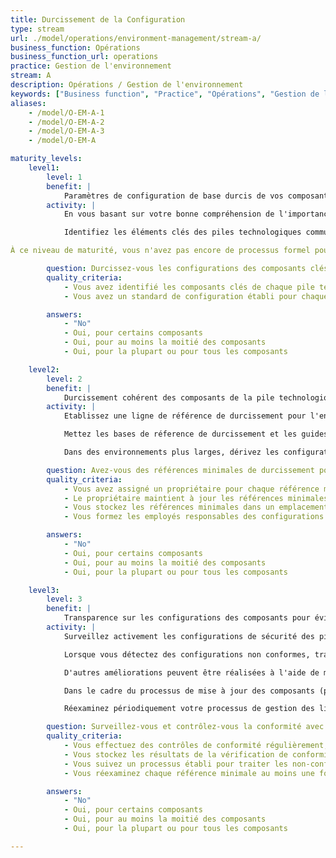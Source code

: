 ```yaml
---
title: Durcissement de la Configuration
type: stream
url: ./model/operations/environment-management/stream-a/
business_function: Opérations
business_function_url: operations
practice: Gestion de l'environnement
stream: A
description: Opérations / Gestion de l'environnement
keywords: ["Business function", "Practice", "Opérations", "Gestion de l'environnement"]
aliases:
    - /model/O-EM-A-1
    - /model/O-EM-A-2
    - /model/O-EM-A-3
    - /model/O-EM-A

maturity_levels:
    level1:
        level: 1
        benefit: |
            Paramètres de configuration de base durcis de vos composants
        activity: |
            En vous basant sur votre bonne compréhension de l'importance de sécuriser les piles technologiques que vous utilisez, appliquez une configuration sécurisée aux éléments des piles en vous basant sur les directives disponibles (par ex., projets en source ouverte, documentation des fournisseurs, articles de blogs). Quand vos équipes développent des conseils sur la bonne configuration de leurs applications basés sur leurs diverses tentatives et sur les informations recueillies par les membres de l'équipe, encouragez-les à partager leurs connaissances dans toute l'organisation.

            Identifiez les éléments clés des piles technologiques communes et établissez des normes de configuration pour celles-ci, en vous basant sur les expériences des équipes de ce qui fonctionne.

À ce niveau de maturité, vous n'avez pas encore de processus formel pour la gestion des bases de référence des configurations. Les configurations peuvent ne pas être appliquées de manière uniforme à travers les applications et les déploiements, et le suivi de la conformité est probablement absent.

        question: Durcissez-vous les configurations des composants clés de vos piles technologiques?
        quality_criteria:
            - Vous avez identifié les composants clés de chaque pile technologique utilisée
            - Vous avez un standard de configuration établi pour chaque composant clé

        answers:
            - "No"
            - Oui, pour certains composants
            - Oui, pour au moins la moitié des composants
            - Oui, pour la plupart ou pour tous les composants

    level2:
        level: 2
        benefit: |
            Durcissement cohérent des composants de la pile technologique au sein de votre organisation
        activity: |
            Etablissez une ligne de référence de durcissement pour l'ensemble des composants de chaque pile technologique utilisée. Pour garantir une application cohérente des lignes de référence de durcissement, développez des guides de configuration pour les composants. Exigez que les équipes produits appliquent les lignes de référence de configuration à tous les nouveaux systèmes, ainsi qu'aux systèmes existants lorsque cela est faisable.

            Mettez les bases de réference de durcissement et les guides de configuration sous gestion de version et affectez un propriétaire à chacun. Les propriétaires ont la responsabilité permanente de les tenir à jour, en fonction de l'évolution des bonnes pratiques ou des changements apportés aux composants pertinents (par exemple, mises à jour des versions, nouvelles fonctionnalités).

            Dans des environnements plus larges, dérivez les configurations d'instances à partir d'une référence maintenue localement, avec les bases de référence pertinentes aux configuration appliquées. Employez des outils automatisés pour durcir les configurations.

        question: Avez-vous des références minimales de durcissement pour vos composants?
        quality_criteria:
            - Vous avez assigné un propriétaire pour chaque référence minimale
            - Le propriétaire maintient à jour les références minimales dont il a la charge
            - Vous stockez les références minimales dans un emplacement accessible
            - Vous formez les employés responsables des configurations à ces références minimales

        answers:
            - "No"
            - Oui, pour certains composants
            - Oui, pour au moins la moitié des composants
            - Oui, pour la plupart ou pour tous les composants

    level3:
        level: 3
        benefit: |
            Transparence sur les configurations des composants pour éviter les non-conformités
        activity: |
            Surveillez activement les configurations de sécurité des piles de technologies déployées en effectuant des vérifications régulières par rapport aux niveaux de référence établis. Assurez-vous que les résultats des vérifications de configuration sont facilement disponibles par le biais de publications et de tableaux de bord.

            Lorsque vous détectez des configurations non conformes, traitez chaque occurrence comme une trouvaille liée à la sécurité et gérez les actions correctives au sein de votre pratique en place de gestion des défauts.

            D'autres améliorations peuvent être réalisées à l'aide de mesures automatisées, telles que des configurations d'"auto-guérison" et des alertes d'information sur la sécurité et la gestion d'événements (SIEM).

            Dans le cadre du processus de mise à jour des composants (par ex. les nouvelles versions, les correctifs venant du fournisseur), révisez les lignes de référence et les guides de configuration correspondants, mettez-les à jour si nécessaire pour maintenir leur pertinence et leur exactitude. Réexaminez les autres lignes de référence et guides de configuration au moins une fois par an.

            Réexaminez périodiquement votre processus de gestion des lignes de référence, en incorporant les retours et les leçons tirées des équipes qui appliquent et maintiennent les lignes de référence de configuration et les guides de configuration.

        question: Surveillez-vous et contrôlez-vous la conformité avec les références minimales de durcissement ?
        quality_criteria:
            - Vous effectuez des contrôles de conformité régulièrement, de préférence en utilisant l'automatisation
            - Vous stockez les résultats de la vérification de conformité dans un endroit accessible
            - Vous suivez un processus établi pour traiter les non-conformités signalées
            - Vous réexaminez chaque référence minimale au moins une fois par an et vous la mettez à jour lorsque cela est nécessaire

        answers:
            - "No"
            - Oui, pour certains composants
            - Oui, pour au moins la moitié des composants
            - Oui, pour la plupart ou pour tous les composants

---
```

